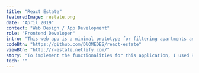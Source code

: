 ```yaml
---
title: "React Estate"
featuredImage: restate.png
date: "April 2019"
context: "Web Design / App Development"
role: "Frontend Developer"
intro: "This web app is a minimal prototype for filtering apartments and homes. It's built to be fast and intereactive with basic functionality. As a base for a more robust application with more real estate properties."
codeBtn: "https://github.com/DlOMEDES/react-estate"
viewBtn: "http://r-estate.netlify.com/"
story: "To implement the functionalities for this application, I used ReactJs and styled components for one file. This gives developers the ability to scale the app."
tech: ""
---
```

